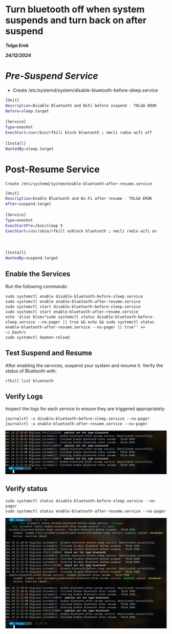 # Turn bluetooth off when system suspends and turn back on after suspend

***Tolga Erok***

***24/12/2024***

# ***Pre-Suspend Service***

- Create /etc/systemd/system/disable-bluetooth-before-sleep.service

```bash
[Unit]
Description=Disable Bluetooth and WiFi before suspend - TOLGA EROK
Before=sleep.target

[Service]
Type=oneshot
ExecStart=/usr/bin/rfkill block bluetooth ; nmcli radio wifi off

[Install]
WantedBy=sleep.target
```

# Post-Resume Service

    Create /etc/systemd/system/enable-bluetooth-after-resume.service

```bash
[Unit]
Description=Enable Bluetooth and Wi-Fi after resume - TOLGA EROK
After=suspend.target

[Service]
Type=oneshot
ExecStartPre=/bin/sleep 5
ExecStart=/usr/sbin/rfkill unblock bluetooth ; nmcli radio wifi on



[Install]
WantedBy=suspend.target
```

## Enable the Services

Run the following commands:

    sudo systemctl enable disable-bluetooth-before-sleep.service
    sudo systemctl enable enable-bluetooth-after-resume.service
    sudo systemctl start disable-bluetooth-before-sleep.service
    sudo systemctl start enable-bluetooth-after-resume.service
    echo 'alias blue="sudo systemctl status disable-bluetooth-before-sleep.service --no-pager || true && echo && sudo systemctl status enable-bluetooth-after-resume.service --no-pager || true"' >> ~/.bashrc
    sudo systemctl daemon-reload

## Test Suspend and Resume

After enabling the services, suspend your system and resume it. Verify the status of Bluetooth with:

    rfkill list bluetooth

## Verify Logs

Inspect the logs for each service to ensure they are triggered appropriately:

    journalctl -u disable-bluetooth-before-sleep.service --no-pager
    journalctl -u enable-bluetooth-after-resume.service --no-pager

![alt text](image.png)

## Verify status

    sudo systemctl status disable-bluetooth-before-sleep.service --no-pager
    sudo systemctl status enable-bluetooth-after-resume.service --no-pager

![alt text](image-1.png)